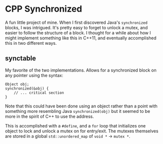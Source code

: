 CPP Synchronized
================

A fun little project of mine.  When I first discovered Java's `synchronized`
blocks, I was intrigued.  It's pretty easy to forget to unlock a mutex, and
easier to follow the structure of a block.  I thought for a while about how I
might implement something like this in C++11, and eventually accomplished this
in two different ways.

synctable
---------
My favorite of the two implementations.  Allows for a synchronized block on
any pointer using the syntax:

    Object obj;
    synchronized(&obj) {
        // ... critical section
    }

Note that this could have been done using an object rather than a point with
something more resembling Java `synchronized(obj)` but it seemed to be more in
the spirit of C++ to use the address.

This is accomplished with a `#define`, and a `for` loop that initializes one
object to lock and unlock a mutex on for entry/exit.  The mutexes themselves
are stored in a global `std::unordered_map` of `void *` -> `mutex *`.  
